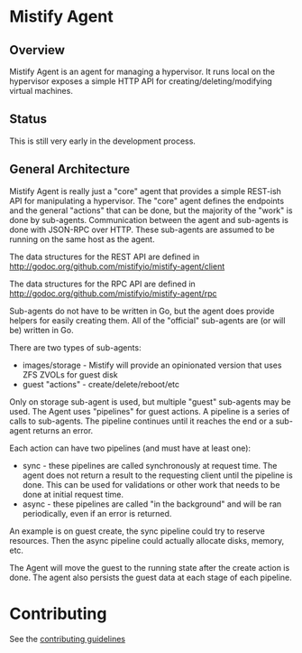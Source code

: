 Mistify Agent
==============

## Overview ##

Mistify Agent is an agent for managing a hypervisor. It runs local on the hypervisor exposes a simple HTTP API for creating/deleting/modifying virtual machines.

## Status ##

This is still very early in the development process.

## General Architecture ##

Mistify Agent is really just a "core" agent that provides a simple
REST-ish API for manipulating a hypervisor. The "core" agent defines
the endpoints and the general "actions" that can be done, but the
majority of the "work" is done by sub-agents.  Communication between
the agent and sub-agents is done with JSON-RPC over HTTP.  These
sub-agents are assumed to be running on the same host as the agent.

The data structures for the REST API are defined in
http://godoc.org/github.com/mistifyio/mistify-agent/client

The data structures for the RPC API are defined in http://godoc.org/github.com/mistifyio/mistify-agent/rpc

Sub-agents do not have to be written in Go, but the agent does provide
helpers for easily creating them. All of the "official" sub-agents are
(or will be) written in Go.

There are two types of sub-agents:
- images/storage - Mistify will provide an opinionated version that
uses ZFS ZVOLs for guest disk
- guest "actions" - create/delete/reboot/etc

Only on storage sub-agent is used, but multiple "guest" sub-agents may
be used.  The Agent uses "pipelines" for guest actions. A pipeline is
a series of calls to sub-agents.  The pipeline continues until it
reaches the end or a sub-agent returns an error.

Each action
can have two pipelines (and must have at least one):
- sync - these  pipelines are called synchronously at request time.
  The agent does not return a result to the requesting client until
  the pipeline is done.  This can be used for validations or other
  work that needs to be done at initial request time.
- async - these pipelines are called "in the background" and will
be ran periodically, even if an error is returned.

An example is on guest create, the sync pipeline could try to reserve
resources. Then the async pipeline could actually allocate disks,
memory, etc.

The Agent will move the guest to the running state after the create
action is done.  The agent also persists the guest data at each stage
of each pipeline.

# Contributing #

See the [contributing guidelines](./CONTRIBUTING.md)


